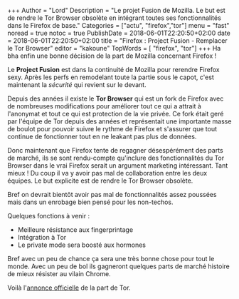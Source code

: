 +++
Author = "Lord"
Description = "Le projet Fusion de Mozilla. Le but est de rendre le Tor Browser obsolète en intégrant toutes ses fonctionnalités dans le Firefox de base."
Categories = ["actu", "firefox","tor"]
menu = "fast"
noread = true
notoc = true
PublishDate = 2018-06-01T22:20:50+02:00
date = 2018-06-01T22:20:50+02:00
title = "Firefox : Project Fusion - Remplacer le Tor Browser"
editor = "kakoune"
TopWords = [  "firefox", "tor"]
+++
Ha bha enfin une bonne décision de la part de Mozilla concernant Firefox !

Le **Project Fusion** est dans la continuité de Mozilla pour rerendre Firefox sexy.
Après les perfs en remodelant toute la partie sous le capot, c'est maintenant la *sécurité* qui revient sur le devant.

Depuis des années il existe le **Tor Browser** qui est un fork de Firefox avec de nombreuses modifications pour améliorer tout ce qui a attrait à l'anonymat et tout ce qui est protection de la vie privée.
Ce fork était geré par l'équipe de Tor depuis des années et représentait une importante masse de boulot pour pouvoir suivre le rythme de Firefox et s'assurer que tout continue de fonctionner tout en ne leakant pas plus de données.

Donc maintenant que Firefox tente de regagner désespérément des parts de marché, ils se sont rendu-compte qu'inclure des fonctionnalités du Tor Browser dans le vrai Firefox serait un argument marketing intéressant.
Tant mieux !
Du coup il va y avoir pas mal de collaboration entre les deux équipes.
Le but explicite est de rendre le Tor Browser obsolète.

Bref on devrait bientôt avoir pas mal de fonctionnalités assez poussées mais dans un enrobage bien pensé pour les non-techos.

Quelques fonctions à venir :

  - Meilleure résistance aux fingerprintage
  - Intégration à Tor
  - Le private mode sera boosté aux hormones

Bref avec un peu de chance ça sera une très bonne chose pour tout le monde.
Avec un peu de bol ils gagneront quelques parts de marché histoire de mieux résister au vilain Chrome.

Voilà l'[annonce officielle](https://trac.torproject.org/projects/tor/wiki/org/meetings/2018Rome/Notes/FusionProject) de la part de Tor.
